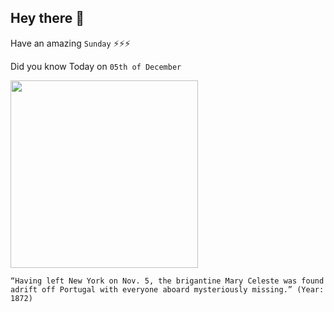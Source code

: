## Hey there 👋
Have an amazing `Sunday` ⚡⚡⚡

Did you know Today on `05th of December`
 
 [<img src="https://upload.wikimedia.org/wikipedia/commons/1/1f/Mary_Celeste_as_Amazon_in_1861_%28cropped%29.jpg" width="300" />](https://en.wikipedia.org/wiki/Mary_Celeste) 
 ```
“Having left New York on Nov. 5, the brigantine Mary Celeste was found adrift off Portugal with everyone aboard mysteriously missing.” (Year: 1872)
```
